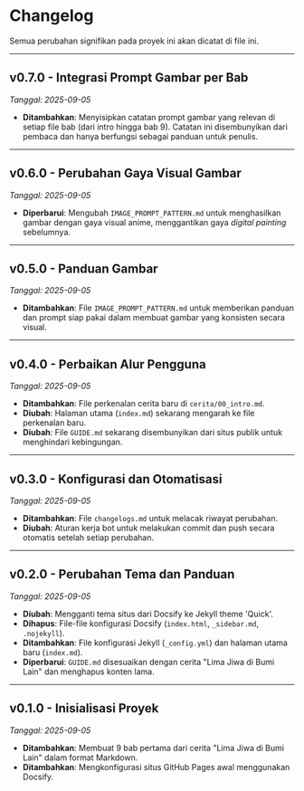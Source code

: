 # Changelog

Semua perubahan signifikan pada proyek ini akan dicatat di file ini.

---

## v0.7.0 - Integrasi Prompt Gambar per Bab
*Tanggal: 2025-09-05*

- **Ditambahkan**: Menyisipkan catatan prompt gambar yang relevan di setiap file bab (dari intro hingga bab 9). Catatan ini disembunyikan dari pembaca dan hanya berfungsi sebagai panduan untuk penulis.

---

## v0.6.0 - Perubahan Gaya Visual Gambar
*Tanggal: 2025-09-05*

- **Diperbarui**: Mengubah `IMAGE_PROMPT_PATTERN.md` untuk menghasilkan gambar dengan gaya visual anime, menggantikan gaya *digital painting* sebelumnya.

---

## v0.5.0 - Panduan Gambar
*Tanggal: 2025-09-05*

- **Ditambahkan**: File `IMAGE_PROMPT_PATTERN.md` untuk memberikan panduan dan prompt siap pakai dalam membuat gambar yang konsisten secara visual.

---

## v0.4.0 - Perbaikan Alur Pengguna
*Tanggal: 2025-09-05*

- **Ditambahkan**: File perkenalan cerita baru di `cerita/00_intro.md`.
- **Diubah**: Halaman utama (`index.md`) sekarang mengarah ke file perkenalan baru.
- **Diubah**: File `GUIDE.md` sekarang disembunyikan dari situs publik untuk menghindari kebingungan.

---

## v0.3.0 - Konfigurasi dan Otomatisasi
*Tanggal: 2025-09-05*

- **Ditambahkan**: File `changelogs.md` untuk melacak riwayat perubahan.
- **Diubah**: Aturan kerja bot untuk melakukan commit dan push secara otomatis setelah setiap perubahan.

---

## v0.2.0 - Perubahan Tema dan Panduan
*Tanggal: 2025-09-05*

- **Diubah**: Mengganti tema situs dari Docsify ke Jekyll theme 'Quick'.
- **Dihapus**: File-file konfigurasi Docsify (`index.html`, `_sidebar.md`, `.nojekyll`).
- **Ditambahkan**: File konfigurasi Jekyll (`_config.yml`) dan halaman utama baru (`index.md`).
- **Diperbarui**: `GUIDE.md` disesuaikan dengan cerita "Lima Jiwa di Bumi Lain" dan menghapus konten lama.

---

## v0.1.0 - Inisialisasi Proyek
*Tanggal: 2025-09-05*

- **Ditambahkan**: Membuat 9 bab pertama dari cerita "Lima Jiwa di Bumi Lain" dalam format Markdown.
- **Ditambahkan**: Mengkonfigurasi situs GitHub Pages awal menggunakan Docsify.
